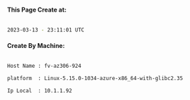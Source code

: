 
   
#### This Page Create at:

```bash

2023-03-13 - 23:11:01 UTC

```

#### Create By Machine:

```bash

Host Name : fv-az306-924

platform  : Linux-5.15.0-1034-azure-x86_64-with-glibc2.35

Ip Local  : 10.1.1.92

```


